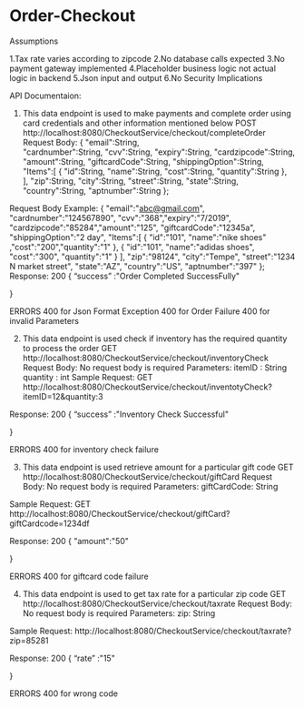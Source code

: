 # Order-Checkout

Assumptions

1.Tax rate varies according to zipcode
2.No database calls expected
3.No payment gateway implemented
4.Placeholder business logic not actual logic in backend
5.Json input and output 
6.No Security Implications 

API Documentaion:

1) This data endpoint is used to make payments and complete order using card credentials and other information mentioned below
POST http://localhost:8080/CheckoutService/checkout/completeOrder
Request Body:
{
	"email":String,               
	"cardnumber":String,
	"cvv":String,
	"expiry":String,
	"cardzipcode":String,
	"amount":String,
	"giftcardCode":String,
	"shippingOption":String,
	"Items":[
		{
		"id":String,
		"name":String,
		"cost":String,
		"quantity":String
		},	
	],
	"zip":String,
	"city":String,
	"street":String,
	"state":String,
	"country":String,
	"aptnumber":String
};

Request Body Example:
{
	"email":"abc@gmail.com",
	"cardnumber":"124567890",
	"cvv":"368","expiry":"7/2019",
	"cardzipcode":"85284","amount":"125",
	"giftcardCode":"12345a",
	"shippingOption":"2 day",
	"Items":[
		{
		"id":"101",
		"name":"nike shoes"
		,"cost":"200","quantity":"1"
		},
		{
		"id":"101",
		"name":"adidas shoes",
		"cost":"300",
		"quantity":"1"
		}
	],
	"zip":"98124",
	"city":"Tempe",
	"street":"1234 N market street",
	"state":"AZ",
	"country":"US",
	"aptnumber":"397"
};
Response:
200
{
“success” :"Order Completed SuccessFully"

}

ERRORS 
400 for Json Format Exception
400 for Order Failure
400 for invalid Parameters

2) This data endpoint is used check if inventory has the required quantity to process the order
GET http://localhost:8080/CheckoutService/checkout/inventoryCheck
Request Body: No request body is required
Parameters:
itemID : String
quantity : int
Sample Request:
GET http://localhost:8080/CheckoutService/checkout/inventotyCheck?itemID=12&quantity:3

Response:
200
{
“success” :"Inventory Check Successful"

}

ERRORS 
400 for inventory check failure

3) This data endpoint is used retrieve amount for a particular gift code
GET http://localhost:8080/CheckoutService/checkout/giftCard
Request Body: No request body is required
Parameters:
giftCardCode: String

Sample Request:
GET http://localhost:8080/CheckoutService/checkout/giftCard?giftCardcode=1234df

Response:
200
{
"amount":"50"

}

ERRORS 
400 for giftcard code failure

4) This data endpoint is used to get tax rate for a particular zip code
GET http://localhost:8080/CheckoutService/checkout/taxrate
Request Body: No request body is required
Parameters:
zip: String

Sample Request:
http://localhost:8080/CheckoutService/checkout/taxrate?zip=85281

Response:
200
{
“rate” :"15"

}

ERRORS 
400 for wrong code
